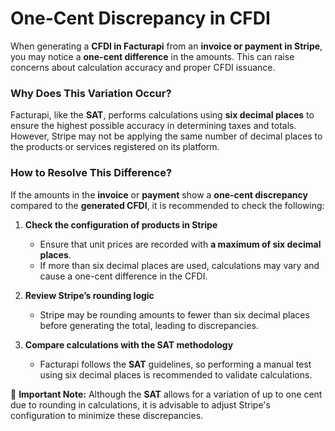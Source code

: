 # One-Cent Discrepancy in CFDI

When generating a **CFDI in Facturapi** from an **invoice or payment in Stripe**, you may notice a **one-cent difference** in the amounts. This can raise concerns about calculation accuracy and proper CFDI issuance.

### **Why Does This Variation Occur?**
Facturapi, like the **SAT**, performs calculations using **six decimal places** to ensure the highest possible accuracy in determining taxes and totals. However, Stripe may not be applying the same number of decimal places to the products or services registered on its platform.

### **How to Resolve This Difference?**
If the amounts in the **invoice** or **payment** show a **one-cent discrepancy** compared to the **generated CFDI**, it is recommended to check the following:

1. **Check the configuration of products in Stripe**  
   - Ensure that unit prices are recorded with **a maximum of six decimal places**.  
   - If more than six decimal places are used, calculations may vary and cause a one-cent difference in the CFDI.

2. **Review Stripe’s rounding logic**  
   - Stripe may be rounding amounts to fewer than six decimal places before generating the total, leading to discrepancies.

3. **Compare calculations with the SAT methodology**  
   - Facturapi follows the **SAT** guidelines, so performing a manual test using six decimal places is recommended to validate calculations.

📌 **Important Note:** Although the **SAT** allows for a variation of up to one cent due to rounding in calculations, it is advisable to adjust Stripe's configuration to minimize these discrepancies.